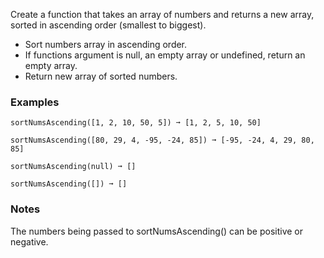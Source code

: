Create a function that takes an array of numbers and returns a new array, sorted in ascending order (smallest to biggest).

*   Sort numbers array in ascending order.
*   If functions argument is null, an empty array or undefined, return an empty array.
*   Return new array of sorted numbers.


### Examples ###
    sortNumsAscending([1, 2, 10, 50, 5]) ➞ [1, 2, 5, 10, 50]

    sortNumsAscending([80, 29, 4, -95, -24, 85]) ➞ [-95, -24, 4, 29, 80, 85]

    sortNumsAscending(null) ➞ []

    sortNumsAscending([]) ➞ []


### Notes ###
The numbers being passed to sortNumsAscending() can be positive or negative.